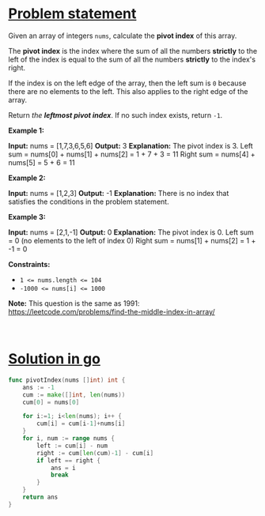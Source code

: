 # [Problem statement](https://leetcode.com/problems/find-pivot-index)

Given an array of integers `nums`, calculate the **pivot index** of this array.

The **pivot index** is the index where the sum of all the numbers **strictly** to the left of the index is equal to the sum of all the numbers **strictly** to the index's right.

If the index is on the left edge of the array, then the left sum is `0` because there are no elements to the left. This also applies to the right edge of the array.

Return _the **leftmost pivot index**_. If no such index exists, return `-1`.

**Example 1:**


**Input:** nums = [1,7,3,6,5,6]
**Output:** 3
**Explanation:**
The pivot index is 3.
Left sum = nums[0] + nums[1] + nums[2] = 1 + 7 + 3 = 11
Right sum = nums[4] + nums[5] = 5 + 6 = 11

**Example 2:**


**Input:** nums = [1,2,3]
**Output:** -1
**Explanation:**
There is no index that satisfies the conditions in the problem statement.

**Example 3:**


**Input:** nums = [2,1,-1]
**Output:** 0
**Explanation:**
The pivot index is 0.
Left sum = 0 (no elements to the left of index 0)
Right sum = nums[1] + nums[2] = 1 + -1 = 0

**Constraints:**

* `1 <= nums.length <= 104`
* `-1000 <= nums[i] <= 1000`

**Note:** This question is the same as 1991: <https://leetcode.com/problems/find-the-middle-index-in-array/>

<br />

# [Solution in go](https://leetcode.com/submissions/detail/948276108/)

```go
func pivotIndex(nums []int) int {
    ans := -1
    cum := make([]int, len(nums))
    cum[0] = nums[0]

    for i:=1; i<len(nums); i++ {
        cum[i] = cum[i-1]+nums[i]
    }
    for i, num := range nums {
        left := cum[i] - num
        right := cum[len(cum)-1] - cum[i]
        if left == right {
            ans = i
            break
        }
    }
    return ans
}
```